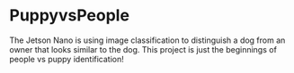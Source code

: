 # PuppyvsPeople
The Jetson Nano is using image classification to distinguish a dog from an owner that looks similar to the dog. This project is just the beginnings of people vs puppy identification! 

